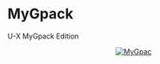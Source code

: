 # MyGpack

U-X MyGpack Edition

<p align="center">
   <a href = "https://heroku.com/deploy?template=https://github.com/midnightmadwalk/MyGpack/tree/x&env[ZIP_LINK]=link"><img src="https://www.herokucdn.com/deploy/button.svg" alt="MyGpac" </a>
</p>
<br>
